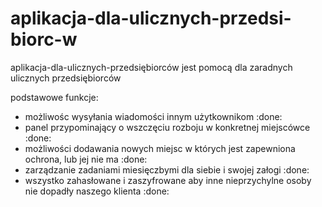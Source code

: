 # aplikacja-dla-ulicznych-przedsi-biorc-w


aplikacja-dla-ulicznych-przedsiębiorców jest pomocą dla zaradnych ulicznych przedsiębiorców

podstawowe funkcje:

- możliwośc wysyłania wiadomości innym użytkownikom :done:
- panel przypominający o wszczęciu rozboju w konkretnej miejscówce :done:
- możliwości dodawania nowych miejsc w których jest zapewniona ochrona, lub jej nie ma :done:
- zarządzanie zadaniami miesięczbymi dla siebie i swojej załogi  :done:
- wszystko zahasłowane i zaszyfrowane aby inne nieprzychylne osoby nie dopadły naszego klienta :done:
